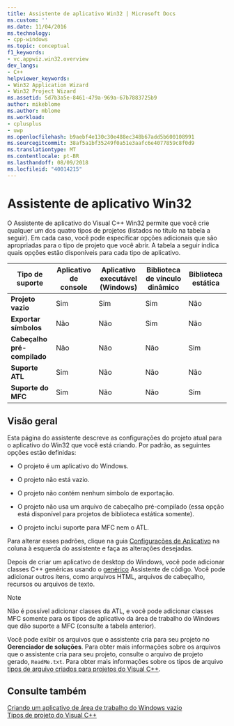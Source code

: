 ```yaml
---
title: Assistente de aplicativo Win32 | Microsoft Docs
ms.custom: ''
ms.date: 11/04/2016
ms.technology:
- cpp-windows
ms.topic: conceptual
f1_keywords:
- vc.appwiz.win32.overview
dev_langs:
- C++
helpviewer_keywords:
- Win32 Application Wizard
- Win32 Project Wizard
ms.assetid: 5d7b3a5e-8461-479a-969a-67b7883725b9
author: mikeblome
ms.author: mblome
ms.workload:
- cplusplus
- uwp
ms.openlocfilehash: b9aebf4e130c30e488ec348b67add5b600108991
ms.sourcegitcommit: 38af5a1bf35249f0a51e3aafc6e4077859c8f0d9
ms.translationtype: MT
ms.contentlocale: pt-BR
ms.lasthandoff: 08/09/2018
ms.locfileid: "40014215"
---
```

# <a name="win32-application-wizard"></a>Assistente de aplicativo Win32
O Assistente de aplicativo do Visual C++ Win32 permite que você crie qualquer um dos quatro tipos de projetos (listados no título na tabela a seguir). Em cada caso, você pode especificar opções adicionais que são apropriadas para o tipo de projeto que você abrir. A tabela a seguir indica quais opções estão disponíveis para cada tipo de aplicativo.  
  
|Tipo de suporte|Aplicativo de console|Aplicativo executável (Windows)|Biblioteca de vínculo dinâmico|Biblioteca estática|  
|---------------------|-------------------------|----------------------------------------|---------------------------|--------------------|  
|**Projeto vazio**|Sim|Sim|Sim|Não|  
|**Exportar símbolos**|Não|Não|Sim|Não|  
|**Cabeçalho pré-compilado**|Não|Não|Não|Sim|  
|**Suporte ATL**|Sim|Não|Não|Não|  
|**Suporte do MFC**|Sim|Não|Não|Sim|  
  
## <a name="overview"></a>Visão geral  
 Esta página do assistente descreve as configurações do projeto atual para o aplicativo do Win32 que você está criando. Por padrão, as seguintes opções estão definidas:  
  
-   O projeto é um aplicativo do Windows.  
  
-   O projeto não está vazio.  
  
-   O projeto não contém nenhum símbolo de exportação.  
  
-   O projeto não usa um arquivo de cabeçalho pré-compilado (essa opção está disponível para projetos de biblioteca estática somente).  
  
-   O projeto inclui suporte para MFC nem o ATL.  
  
 Para alterar esses padrões, clique na guia [Configurações de Aplicativo](../windows/application-settings-win-32-project-wizard.md) na coluna à esquerda do assistente e faça as alterações desejadas.  
  
 Depois de criar um aplicativo de desktop do Windows, você pode adicionar classes C++ genéricas usando o [genérico](../ide/generic-cpp-class-wizard.md) Assistente de código. Você pode adicionar outros itens, como arquivos HTML, arquivos de cabeçalho, recursos ou arquivos de texto.  
  
> [!NOTE]
>  Não é possível adicionar classes da ATL, e você pode adicionar classes MFC somente para os tipos de aplicativo da área de trabalho do Windows que dão suporte a MFC (consulte a tabela anterior).  
  
 Você pode exibir os arquivos que o assistente cria para seu projeto no **Gerenciador de soluções**. Para obter mais informações sobre os arquivos que o assistente cria para seu projeto, consulte o arquivo de projeto gerado, `ReadMe.txt`. Para obter mais informações sobre os tipos de arquivo [tipos de arquivo criados para projetos do Visual C++](../ide/file-types-created-for-visual-cpp-projects.md).  
  
## <a name="see-also"></a>Consulte também  
 [Criando um aplicativo de área de trabalho do Windows vazio](../windows/creating-an-empty-windows-desktop-application.md)   
 [Tipos de projeto do Visual C++](../ide/visual-cpp-project-types.md)
